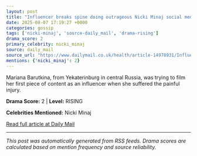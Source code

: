 ```yaml
---
layout: post
title: "Influencer breaks spine doing outrageous Nicki Minaj social media challenge"
date: 2025-08-07 17:19:27 +0000
categories: gossip
tags: ['nicki-minaj', 'source-daily_mail', 'drama-rising']
drama_score: 2
primary_celebrity: nicki_minaj
source: daily_mail
source_url: "https://www.dailymail.co.uk/health/article-14978931/Influencer-breaks-spine-Nicki-Minaj-TikTok-challenge.html?ns_mchannel=rss&ito=1490&ns_campaign=1490"
mentions: {'nicki_minaj': 2}
---
```


Mariana Barutkina, from Yekaterinburg in central Russia, was trying to film her first piece of content as an influencer when she suffered the painful injury.

**Drama Score:** 2 | **Level:** RISING

**Celebrities Mentioned:** Nicki Minaj

[Read full article at Daily Mail](https://www.dailymail.co.uk/health/article-14978931/Influencer-breaks-spine-Nicki-Minaj-TikTok-challenge.html?ns_mchannel=rss&ito=1490&ns_campaign=1490)

---
*This post was automatically generated from RSS feeds. Drama scores are calculated based on mention frequency and source reliability.*
